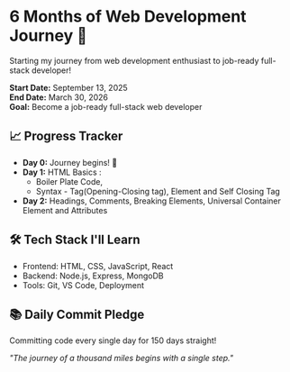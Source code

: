 # 6 Months of Web Development Journey 🚀

Starting my journey from web development enthusiast to job-ready full-stack developer!

**Start Date:** September 13, 2025  
**End Date:** March 30, 2026  
**Goal:** Become a job-ready full-stack web developer

## 📈 Progress Tracker
- **Day 0:** Journey begins! 🎯
- **Day 1:** HTML Basics :
    -   Boiler Plate Code, 
    -   Syntax - Tag(Opening-Closing tag), Element and Self Closing Tag
- **Day 2:** Headings, Comments, Breaking Elements, Universal Container Element and Attributes

## 🛠️ Tech Stack I'll Learn
- Frontend: HTML, CSS, JavaScript, React
- Backend: Node.js, Express, MongoDB
- Tools: Git, VS Code, Deployment

## 📚 Daily Commit Pledge
Committing code every single day for 150 days straight!

*"The journey of a thousand miles begins with a single step."*
